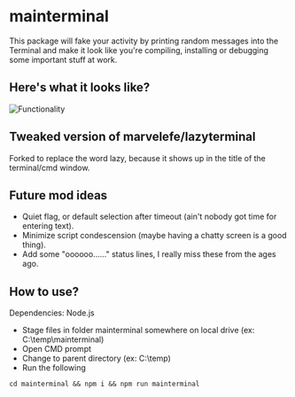   
# mainterminal

This package will fake your activity by printing random messages into the Terminal and make it look like you're compiling, installing or debugging some important stuff at work.

## Here's what it looks like?

![Functionality](https://storage.googleapis.com/ganar-images/avatars/gif3.gif)

## Tweaked version of marvelefe/lazyterminal

Forked to replace the word lazy, because it shows up in the title of the terminal/cmd window.

## Future mod ideas

- Quiet flag, or default selection after timeout (ain't nobody got time for entering text).
- Minimize script condescension (maybe having a chatty screen is a good thing).
- Add some "oooooo......" status lines, I really miss these from the ages ago.

## How to use?

Dependencies:
Node.js

- Stage files in folder mainterminal somewhere on local drive (ex: C:\temp\mainterminal)
- Open CMD prompt
- Change to parent directory (ex: C:\temp)
- Run the following

```
cd mainterminal && npm i && npm run mainterminal
```
